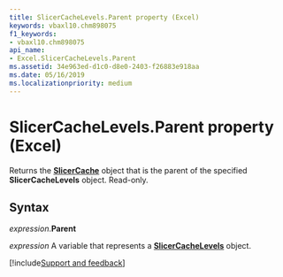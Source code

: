 ```yaml
---
title: SlicerCacheLevels.Parent property (Excel)
keywords: vbaxl10.chm898075
f1_keywords:
- vbaxl10.chm898075
api_name:
- Excel.SlicerCacheLevels.Parent
ms.assetid: 34e963ed-d1c0-d8e0-2403-f26883e918aa
ms.date: 05/16/2019
ms.localizationpriority: medium
---
```



# SlicerCacheLevels.Parent property (Excel)

Returns the **[SlicerCache](Excel.SlicerCache.md)** object that is the parent of the specified **SlicerCacheLevels** object. Read-only.


## Syntax

_expression_.**Parent**

_expression_ A variable that represents a **[SlicerCacheLevels](Excel.SlicerCacheLevels.md)** object.




[!include[Support and feedback](~/includes/feedback-boilerplate.md)]